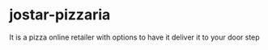 # jostar-pizzaria
It is a pizza online retailer with options to have it deliver it to your door step
